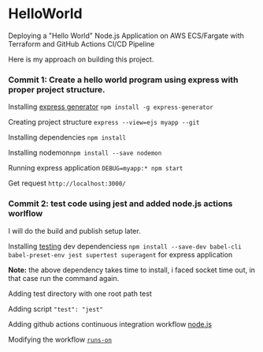 # HelloWorld
Deploying a "Hello World" Node.js Application on AWS ECS/Fargate with Terraform and GitHub Actions CI/CD Pipeline

Here is my approach on building this project.

### Commit 1: Create a hello world program using express with proper project structure.

Installing [express generator](https://expressjs.com/en/starter/generator.html) ```npm install -g express-generator```

Creating project structure ```express --view=ejs myapp --git```

Installing dependencies ```npm install```

Installing nodemon```npm install --save nodemon```

Running express application ```DEBUG=myapp:* npm start```

Get request ```http://localhost:3000/```


### Commit 2:  test code using jest and added node.js actions worlflow

I will do the build and publish setup later. 

Installing [testing](https://www.albertgao.xyz/2017/05/24/how-to-test-expressjs-with-jest-and-supertest/) dev dependenciess ```npm install --save-dev babel-cli babel-preset-env jest supertest superagent``` for express application

**Note:** the above dependency takes time to install, i faced socket time out, in that case run the command again.

Adding test directory with one root path test

Adding script ```"test": "jest"``` 

Adding github actions continuous integration workflow [node.js](https://docs.github.com/en/actions/automating-builds-and-tests/building-and-testing-nodejs)

Modifying the workflow [```runs-on```](https://www.youtube.com/watch?v=R8_veQiYBjI)
